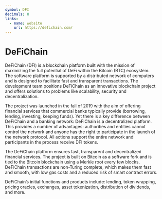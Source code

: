 ```yaml
---
symbol: DFI
decimals: 8
links:
  - name: website
    url: https://defichain.com/
---
```


# DeFiChain

DeFiChain (DFI) is a blockchain platform built with the mission of maximizing the full potential of DeFi within the
Bitcoin (BTC) ecosystem. The software platform is supported by a distributed network of computers and is designed to
facilitate fast and transparent transactions. The development team positions DeFiChain as an innovative blockchain
project and offers solutions to problems like scalability, security and decentralization.

The project was launched in the fall of 2019 with the aim of offering financial services that commercial banks typically
provide (borrowing, lending, investing, keeping funds). Yet there is a key difference between DeFiChain and a banking
network: DeFiChain is a decentralized platform. This provides a number of advantages: authorities and entities cannot
control the network and anyone has the right to participate in the launch of the network protocol. All actions support
the entire network and participants in the process receive DFI tokens.

The DeFiChain platform ensures fast, transparent and decentralized financial services. The project is built on Bitcoin
as a software fork and is tied to the Bitcoin blockchain using a Merkle root every few blocks. DeFiChain transactions
are non-Turing complete, which makes them fast and smooth, with low gas costs and a reduced risk of smart contract
errors.

DeFiChain’s initial functions and products include: lending, token wrapping, pricing oracles, exchanges, asset
tokenization, distribution of dividends, and more.
